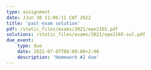 ```yaml
---
type: assignment
date: JJun 30 11:06:11 CAT 2022
title: 'past exam solution'
pdf: /static_files/exams/2021/epe2165.pdf
solutions: /static_files/exams/2021/epe2165-sol.pdf
due_event: 
    type: due
    date: 2022-07-07T08:00:00+2:00
    description: 'Homework #2 due'
---
```

